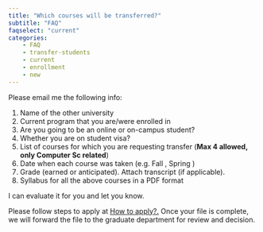 ```yaml
---
title: "Which courses will be transferred?"
subtitle: "FAQ"
faqselect: "current"
categories:
    - FAQ
    - transfer-students
    - current
    - enrollment
    - new
---
```

Please email me the following info:

1. Name of the other university
2. Current program that you are/were enrolled in
3. Are you going to be an online or on-campus student?
4. Whether you are on student visa?
5. List of courses for which you are requesting transfer (**Max 4 allowed, only Computer Sc related**)
6. Date when each course was taken (e.g. Fall , Spring )
7. Grade (earned or anticipated). Attach transcript (if applicable).
8. Syllabus for all the above courses in a PDF format

I can evaluate it for you and let you know.

Please follow steps to apply at <a href="https://semo.edu/admissions/how-to-apply/index.html" target="blank">How to apply?.</a> Once your file is complete, we will forward the file to the graduate department for review and decision.
